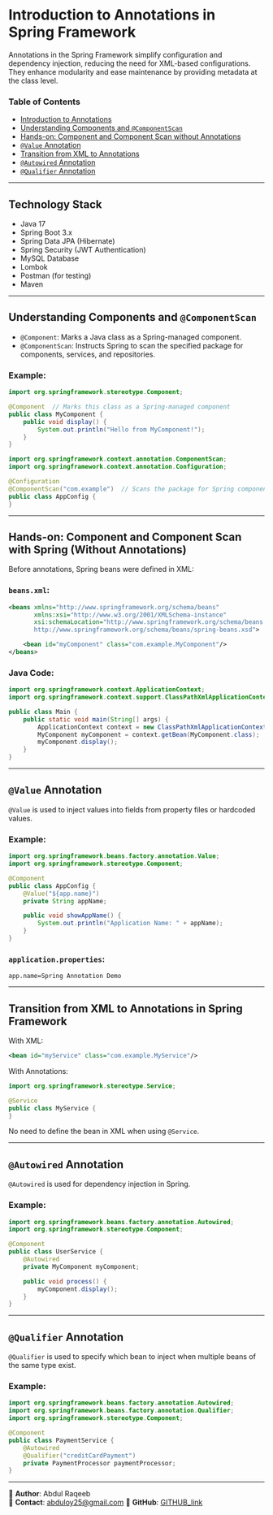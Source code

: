 # Introduction to Annotations in Spring Framework

Annotations in the Spring Framework simplify configuration and dependency injection, reducing the need for XML-based configurations. They enhance modularity and ease maintenance by providing metadata at the class level.

### Table of Contents

- [Introduction to Annotations](#introduction-to-annotations-in-spring-framework)
- [Understanding Components and `@ComponentScan`](#understanding-components-and-componentscan)
- [Hands-on: Component and Component Scan without Annotations](#hands-on-component-and-component-scan-with-spring-without-annotations)
- [`@Value` Annotation](#value-annotation)
- [Transition from XML to Annotations](#transition-from-xml-to-annotations-in-spring-framework)
- [`@Autowired` Annotation](#autowired-annotation)
- [`@Qualifier` Annotation](#qualifier-annotation)

---

## Technology Stack
- Java 17
- Spring Boot 3.x
- Spring Data JPA (Hibernate)
- Spring Security (JWT Authentication)
- MySQL Database
- Lombok
- Postman (for testing)
- Maven

---

## Understanding Components and `@ComponentScan`

- `@Component`: Marks a Java class as a Spring-managed component.
- `@ComponentScan`: Instructs Spring to scan the specified package for components, services, and repositories.

### Example:

```java
import org.springframework.stereotype.Component;

@Component  // Marks this class as a Spring-managed component
public class MyComponent {
    public void display() {
        System.out.println("Hello from MyComponent!");
    }
}
```

```java
import org.springframework.context.annotation.ComponentScan;
import org.springframework.context.annotation.Configuration;

@Configuration
@ComponentScan("com.example")  // Scans the package for Spring components
public class AppConfig {
}
```

---

## Hands-on: Component and Component Scan with Spring (Without Annotations)

Before annotations, Spring beans were defined in XML:

### `beans.xml`:

```xml
<beans xmlns="http://www.springframework.org/schema/beans"
       xmlns:xsi="http://www.w3.org/2001/XMLSchema-instance"
       xsi:schemaLocation="http://www.springframework.org/schema/beans
       http://www.springframework.org/schema/beans/spring-beans.xsd">

    <bean id="myComponent" class="com.example.MyComponent"/>
</beans>
```

### Java Code:

```java
import org.springframework.context.ApplicationContext;
import org.springframework.context.support.ClassPathXmlApplicationContext;

public class Main {
    public static void main(String[] args) {
        ApplicationContext context = new ClassPathXmlApplicationContext("beans.xml");
        MyComponent myComponent = context.getBean(MyComponent.class);
        myComponent.display();
    }
}
```

---

## `@Value` Annotation

`@Value` is used to inject values into fields from property files or hardcoded values.

### Example:

```java
import org.springframework.beans.factory.annotation.Value;
import org.springframework.stereotype.Component;

@Component
public class AppConfig {
    @Value("${app.name}")
    private String appName;

    public void showAppName() {
        System.out.println("Application Name: " + appName);
    }
}
```

### `application.properties`:

```
app.name=Spring Annotation Demo
```

---

## Transition from XML to Annotations in Spring Framework

With XML:

```xml
<bean id="myService" class="com.example.MyService"/>
```

With Annotations:

```java
import org.springframework.stereotype.Service;

@Service
public class MyService {
}
```

No need to define the bean in XML when using `@Service`.

---

## `@Autowired` Annotation

`@Autowired` is used for dependency injection in Spring.

### Example:

```java
import org.springframework.beans.factory.annotation.Autowired;
import org.springframework.stereotype.Component;

@Component
public class UserService {
    @Autowired
    private MyComponent myComponent;

    public void process() {
        myComponent.display();
    }
}
```

---

## `@Qualifier` Annotation

`@Qualifier` is used to specify which bean to inject when multiple beans of the same type exist.

### Example:

```java
import org.springframework.beans.factory.annotation.Autowired;
import org.springframework.beans.factory.annotation.Qualifier;
import org.springframework.stereotype.Component;

@Component
public class PaymentService {
    @Autowired
    @Qualifier("creditCardPayment")
    private PaymentProcessor paymentProcessor;
}
```

---

📍 **Author**: Abdul Raqeeb  
📧 **Contact**: abduloy25@gmail.com 
🔗 **GitHub**: [GITHUB_link](https://github.com/Abddev-rqb)




